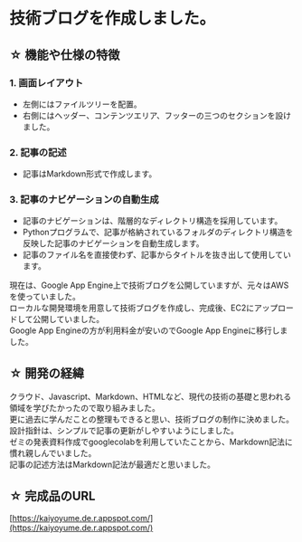 # 技術ブログを作成しました。

## ☆ 機能や仕様の特徴

### 1. 画面レイアウト
   - 左側にはファイルツリーを配置。
   - 右側にはヘッダー、コンテンツエリア、フッターの三つのセクションを設けました。

### 2. 記事の記述
   - 記事はMarkdown形式で作成します。

### 3. 記事のナビゲーションの自動生成
   - 記事のナビゲーションは、階層的なディレクトリ構造を採用しています。
   - Pythonプログラムで、記事が格納されているフォルダのディレクトリ構造を反映した記事のナビゲーションを自動生成します。
   - 記事のファイル名を直接使わず、記事からタイトルを抜き出して使用しています。

現在は、Google App Engine上で技術ブログを公開していますが、元々はAWSを使っていました。  
ローカルな開発環境を用意して技術ブログを作成し、完成後、EC2にアップロードして公開していました。  
Google App Engineの方が利用料金が安いのでGoogle App Engineに移行しました。  

## ☆ 開発の経緯
クラウド、Javascript、Markdown、HTMLなど、現代の技術の基礎と思われる領域を学びたかったので取り組みました。  
更に過去に学んだことの整理もできると思い、技術ブログの制作に決めました。  
設計指針は、シンプルで記事の更新がしやすいようにしました。  
ゼミの発表資料作成でgooglecolabを利用していたことから、Markdown記法に慣れ親しんでいました。  
記事の記述方法はMarkdown記法が最適だと思いました。  

## ☆ 完成品のURL
[https://kaiyoyume.de.r.appspot.com/](https://kaiyoyume.de.r.appspot.com/)

